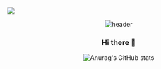 <!--
**godjunhyung/godjunhyung** is a ✨ _special_ ✨ repository because its `README.md` (this file) appears on your GitHub profile.

Here are some ideas to get you started:

- 🔭 I’m currently working on ...
- 🌱 I’m currently learning ...
- 👯 I’m looking to collaborate on ...
- 🤔 I’m looking for help with ...
- 💬 Ask me about ...
- 📫 How to reach me: ...
- 😄 Pronouns: ...
- ⚡ Fun fact: ...
-->
<img src="https://img.shields.io/badge/GODJUNHYUNG-A50034?style=flat-square&logo=lg&logoColor=white"/>
<div align="center">
  
![header](https://capsule-render.vercel.app/api?type=cylinder&text=Goldsaekki&color=ECC0C9&fontColor=ffffff&animation=blinking)

### Hi there 👋 

![Anurag's GitHub stats](https://github-readme-stats.vercel.app/api?username=godjunhyung&show_icons=true&theme=radical)
</div>
